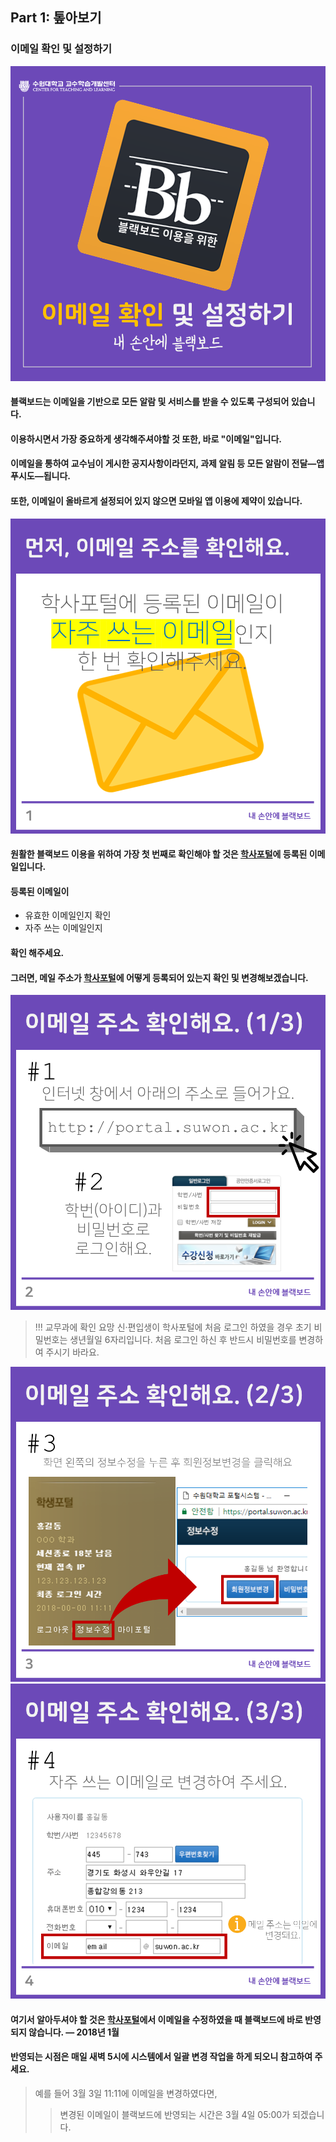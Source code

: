 ## Part 1: 톺아보기

### 이메일 확인 및 설정하기
![](/assets/슬라이드0.PNG)



#### 블랙보드는 이메일을 기반으로 모든 알람 및 서비스를 받을 수 있도록 구성되어 있습니다.
#### 이용하시면서 가장 중요하게 생각해주셔야할 것 또한, 바로 "이메일"입니다.
#### 이메일을 통하여 교수님이 게시한 공지사항이라던지, 과제 알림 등 모든 알람이 전달—앱 푸시도—됩니다.
#### 또한, 이메일이 올바르게 설정되어 있지 않으면 모바일 앱 이용에 제약이 있습니다.

![](/assets/슬라이드1.PNG)
#### 원활한 블랙보드 이용을 위하여 가장 첫 번째로 확인해야 할 것은 [학사포털](http://portal.suwon.ac.kr)에 등록된 이메일입니다.
#### 등록된 이메일이
  - 유효한 이메일인지 확인
  - 자주 쓰는 이메일인지
#### 확인 해주세요.



#### 그러면, 메일 주소가 [학사포털](http://portal.suwon.ac.kr)에 어떻게 등록되어 있는지 확인 및 변경해보겠습니다.

![](/assets/슬라이드2.PNG)
>!!! 교무과에 확인 요망
>신·편입생이 학사포털에 처음 로그인 하였을 경우 초기 비밀번호는 생년월일 6자리입니다.
>처음 로그인 하신 후 반드시 비밀번호를 변경하여 주시기 바라요. 

![](/assets/슬라이드3.PNG)
![](/assets/슬라이드4.PNG)  
#### 여기서 알아두셔야 할 것은 [학사포털](http://portal.suwon.ac.kr)에서 이메일을 수정하였을 때 블랙보드에 바로 반영되지 않습니다. — 2018년 1월
#### 반영되는 시점은 매일 새벽 5시에 시스템에서 일괄 변경 작업을 하게 되오니 참고하여 주세요.
>예를 들어 3월 3일 11:11에 이메일을 변경하였다면, 
>>변경된 이메일이 블랙보드에 반영되는 시간은 3월 4일 05:00가 되겠습니다. 

